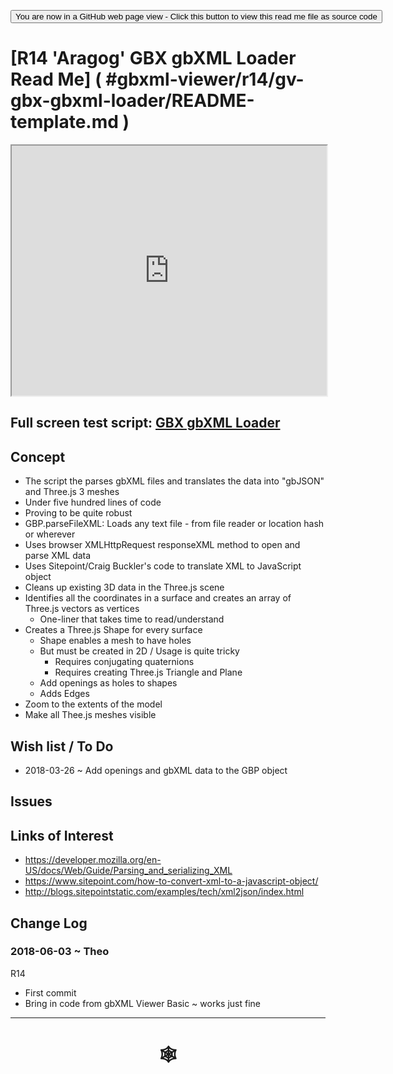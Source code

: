 <span style=display:none; >[You are now in a GitHub source code view - click this link to view Read Me file as a web page](http://www.ladybug.tools/spider/index.html#gbxml-viewer/r14/gv-gbx-gbxml-loader/README.md "View file as a web page." ) </span>

<div><input type=button onclick="window.location.href='https://github.com/ladybug-tools/spider/blob/master/gbxml-viewer/r14/gv-gbx-gbxml-loader/README-template.md'";
value='You are now in a GitHub web page view - Click this button to view this read me file as source code' ></div>

# [R14 'Aragog' GBX gbXML Loader Read Me] ( #gbxml-viewer/r14/gv-gbx-gbxml-loader/README-template.md )


<iframe class=iframeReadMe src=http://www.ladybug.tools/spider/gbxml-viewer/r14/gv-gbx-gbxml-loader/gv-tmp.html width=100% height=400px >Iframes are not displayed on github.com</iframe>


## Full screen test script: [GBX gbXML Loader]( http://www.ladybug.tools/spider/gbxml-viewer/r14/gv-gbx-gbxml-loader/gv-tmp.html )


## Concept

* The script the parses gbXML files and translates the data into "gbJSON" and Three.js 3 meshes
* Under five hundred lines of code
* Proving to be quite robust
* GBP.parseFileXML: Loads any text file - from file reader or location hash or wherever
* Uses browser XMLHttpRequest responseXML method to open and parse XML data
* Uses Sitepoint/Craig Buckler's code to translate XML to JavaScript object
* Cleans up existing 3D data in the Three.js scene
* Identifies all the coordinates in a surface and creates an array of Three.js vectors as vertices
	* One-liner that takes time to read/understand
* Creates a Three.js Shape for every surface
	* Shape enables a mesh to have holes
	* But must be created in 2D / Usage is quite tricky
		* Requires conjugating quaternions
		* Requires creating Three.js Triangle and Plane
	* Add openings as holes to shapes
	* Adds Edges
* Zoom to the extents of the model
* Make all Thee.js meshes visible



## Wish list / To Do

* 2018-03-26 ~ Add openings and gbXML data to the GBP object



## Issues



## Links of Interest

* <https://developer.mozilla.org/en-US/docs/Web/Guide/Parsing_and_serializing_XML>
* <https://www.sitepoint.com/how-to-convert-xml-to-a-javascript-object/>
* <http://blogs.sitepointstatic.com/examples/tech/xml2json/index.html>



## Change Log

### 2018-06-03 ~ Theo

R14
* First commit
* Bring in code from gbXML Viewer Basic ~ works just fine

***

# <center title="hello!" ><a href=javascript:window.scrollTo(0,0); style=text-decoration:none; > &#x1f578; </a></center>



